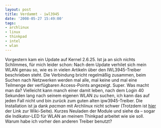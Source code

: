 ```yaml
---
layout: post
title: Verdammt - iwl3945
date: '2008-05-27 15:49:00'
tags:
- archlinux
- linux
- thinkpad
- intel
- wlan
---
```


Vorgestern kam ein Update auf Kernel 2.6.25. Ist ja an sich nichts Schlimmes, für mich leider schon: Nach dem Update verhilet sich mein WLAN genau so, wie es in vielen Artikeln über den IWL3945-Treiber beschrieben steht. Die Verbindung bricht regelmäßig zusammen, beim Suchen nach Netzwerken werden mal alle, mal keine und mal eine Teilmenge der verfügbaren Access-Points angezeigt. Super. Was macht man da? Vielleicht kann manch einer damit leben, nach dem Login 40 Sekunden lang nach seinem eigenen WLAN zu suchen, ich kann das auf jeden Fall nicht und bin zurück zum guten alten ipw3945-Treiber. Die Installation ist ja dank _pacman_ mit Archlinux nicht schwer (Trotzdem ist [hier](http://wiki.archlinux.org/index.php/Wireless#ipw3945_.28Alternate_Method.29) der Link zur Wiki-Seite). Kurzes Neuladen der Module und siehe da &#8211; sogar die Indikator-LED für WLAN an meinem Thinkpad arbeitet wie sie soll. Warum habe ich vorher den anderen Treiber benutzt?